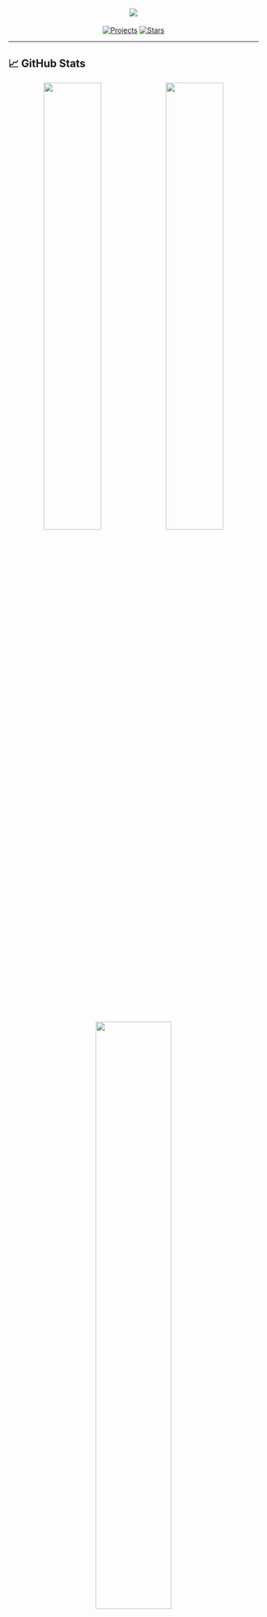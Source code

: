 <h1 align="center">
    <img src="https://readme-typing-svg.herokuapp.com/?font=Righteous&size=35&center=true&vCenter=true&width=600&height=70&duration=4000&lines=Hi+There!+👋;+I'm+Ganesh+Gharti+Magar!;AI+/+ML+Engineer+🤖;Agentic+Systems+Developer+⚡;Backend+Developer+💻" />
</h1>

<p align="center">
  <a href="https://github.com/GaneshGMgr?tab=repositories"><img src="https://img.shields.io/badge/Projects-20+-blue" alt="Projects"></a>
  <a href="https://github.com/GaneshGMgr"><img src="https://img.shields.io/badge/Stars-100+-yellow" alt="Stars"></a>
</p>

---
## 📈 GitHub Stats

<p align="center">
  <img src="https://github-readme-stats.vercel.app/api?username=GaneshGMgr&show_icons=true&theme=radical&hide_border=true" width="48%"/>
  <img src="https://github-readme-streak-stats.herokuapp.com/?user=GaneshGMgr&theme=radical&hide_border=true" width="48%"/>
</p>

<p align="center">
  <img src="https://github-readme-stats.vercel.app/api/top-langs/?username=GaneshGMgr&layout=compact&theme=radical&hide_border=true&langs_count=8" width="55%"/>
</p>

---

## 🛠️ Tech Stack

<p align="center">
  
**Artificial Intelligence & Machine Learning**<br>
<img src="https://img.shields.io/badge/Python-3776AB?style=for-the-badge&logo=python&logoColor=white" />
<img src="https://img.shields.io/badge/TensorFlow-FF6F00?style=for-the-badge&logo=tensorflow&logoColor=white" />
<img src="https://img.shields.io/badge/PyTorch-EE4C2C?style=for-the-badge&logo=pytorch&logoColor=white" />
<img src="https://img.shields.io/badge/OpenCV-5C3EE8?style=for-the-badge&logo=opencv&logoColor=white" />
<img src="https://img.shields.io/badge/Hugging%20Face-FFD21E?style=for-the-badge&logo=huggingface&logoColor=black" />
<br>
<img src="https://img.shields.io/badge/LangChain-00A67E?style=for-the-badge&logo=langchain&logoColor=white" />
<img src="https://img.shields.io/badge/Scikit--Learn-F7931E?style=for-the-badge&logo=scikit-learn&logoColor=white" />
<img src="https://img.shields.io/badge/Pandas-150458?style=for-the-badge&logo=pandas&logoColor=white" />
<img src="https://img.shields.io/badge/NumPy-013243?style=for-the-badge&logo=numpy&logoColor=white" />

**Backend Development**<br>
<img src="https://img.shields.io/badge/Laravel-FF2D20?style=for-the-badge&logo=laravel&logoColor=white" />
<img src="https://img.shields.io/badge/Django-092E20?style=for-the-badge&logo=django&logoColor=white" />
<img src="https://img.shields.io/badge/FastAPI-009688?style=for-the-badge&logo=fastapi&logoColor=white" />
<img src="https://img.shields.io/badge/Node.js-339933?style=for-the-badge&logo=node.js&logoColor=white" />
<img src="https://img.shields.io/badge/PHP-777BB4?style=for-the-badge&logo=php&logoColor=white" />
<br>
<img src="https://img.shields.io/badge/MySQL-4479A1?style=for-the-badge&logo=mysql&logoColor=white" />
<img src="https://img.shields.io/badge/PostgreSQL-4169E1?style=for-the-badge&logo=postgresql&logoColor=white" />
<img src="https://img.shields.io/badge/MongoDB-47A248?style=for-the-badge&logo=mongodb&logoColor=white" />
<img src="https://img.shields.io/badge/Redis-DC382D?style=for-the-badge&logo=redis&logoColor=white" />

**Frontend & DevOps**<br>
<img src="https://img.shields.io/badge/React-61DAFB?style=for-the-badge&logo=react&logoColor=black" />
<img src="https://img.shields.io/badge/JavaScript-F7DF1E?style=for-the-badge&logo=javascript&logoColor=black" />
<img src="https://img.shields.io/badge/HTML5-E34F26?style=for-the-badge&logo=html5&logoColor=white" />
<img src="https://img.shields.io/badge/CSS3-1572B6?style=for-the-badge&logo=css3&logoColor=white" />
<img src="https://img.shields.io/badge/Bootstrap-7952B3?style=for-the-badge&logo=bootstrap&logoColor=white" />
<br>
<img src="https://img.shields.io/badge/Git-F05032?style=for-the-badge&logo=git&logoColor=white" />
<img src="https://img.shields.io/badge/Docker-2496ED?style=for-the-badge&logo=docker&logoColor=white" />
<img src="https://img.shields.io/badge/AWS-FF9900?style=for-the-badge&logo=amazonaws&logoColor=white" />
<img src="https://img.shields.io/badge/Azure-0078D4?style=for-the-badge&logo=microsoftazure&logoColor=white" />

</p>

---
## 🚀 Featured Projects

### 🤖 AI & ML Projects
[**Agentic_AI-Portfolio_Agents_Using_CrewAI**](https://github.com/GaneshGMgr/Agentic_AI-Portfolio_Agents_Using_CrewAI) - CrewAI, Ollama, FastAPI • Autonomous software engineering team simulation  
[**Agentic_AI-Deep_Web_Research**](https://github.com/GaneshGMgr/Agentic_AI-Deep_Web_Research/tree/main) - LLaMA, FAISS, HuggingFace • Deep web research with multi-source querying  
[**Unified-InfoSec-QnA-Assistant**](https://github.com/sandipkatel/Unified-InfoSec-QnA-Assistant) - RAG, Transformers, FastAPI • Hybrid vector search for security compliance  
[**Machine_Learning-Celebraty_Face_Recognition**](https://github.com/GaneshGMgr/Machine_Learning-Celebraty_Face_Recognition) - OpenCV, scikit-learn • Face recognition with 75%+ accuracy  

### 💻 Full-Stack Projects  
[**Library Management System**](https://github.com/GaneshGMgr/laravel/tree/main/Library) - Laravel, MySQL, Bootstrap • CRUD operations with role-based access  
[**Job Portal**](https://github.com/GaneshGMgr/laravel/tree/main/jobPortal) - PHP, JavaScript, AJAX • Job listing and application management  
[**Django E-Commerce Project (In Progress)**](https://github.com/GaneshGMgr/DJango/tree/main) - Django, Python, SQLite • Shopping cart and order management  

### 🎯 Data Structures & Algorithms  
[**DSA Using Python**](https://github.com/GaneshGMgr/DSA_Using_Python) - Core algorithms & data structures implementations  
• Interactive Jupyter Notebooks: Linked Lists, Stacks, Queues, Arrays  
• Searching, Sorting, and Hashing algorithms  
• Clean, educational code for learning and revision  

---

## 📫 Connect With Me

<p align="center">
  <a href="https://linkedin.com/in/linkdin_profile"><img src="https://img.shields.io/badge/LinkedIn-0077B5?style=for-the-badge&logo=linkedin&logoColor=white" alt="LinkedIn"/></a>
  <a href="https://github.com/GaneshGMgr"><img src="https://img.shields.io/badge/GitHub-181717?style=for-the-badge&logo=github&logoColor=white" alt="GitHub"/></a>
  <a href="mailto:slakdf@email.com"><img src="https://img.shields.io/badge/Gmail-D14836?style=for-the-badge&logo=gmail&logoColor=white" alt="Email"/></a>
  <a href="https://twitter.com/twitter_handle"><img src="https://img.shields.io/badge/Twitter-1DA1F2?style=for-the-badge&logo=twitter&logoColor=white" alt="Twitter"/></a>
  <a href="https://kaggle.com/kaggle_profile"><img src="https://img.shields.io/badge/Kaggle-20BEFF?style=for-the-badge&logo=kaggle&logoColor=white" alt="Kaggle"/></a>
</p>